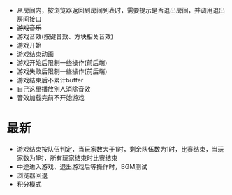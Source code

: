 - 从房间内，按浏览器返回到房间列表时，需要提示是否退出房间，并调用退出房间接口
- ~~游戏音乐~~
- 游戏音效(按键音效、方块相关音效)
- 游戏开始
- 游戏结束动画
- 游戏开始后限制一些操作(前后端)
- 游戏失败后限制一些操作(前后端)
- 游戏结束后不累计buffer
- 自己这里播放别人消除音效
- 音效加载完前不开始游戏

# 最新
- 游戏结束按队伍判定，当玩家数大于1时，剩余队伍数为1时，比赛结束，当玩家数为1时，所有玩家结束时比赛结束
- 中途进入游戏、退出游戏后等操作时，BGM测试
- 浏览器回退
- 积分模式